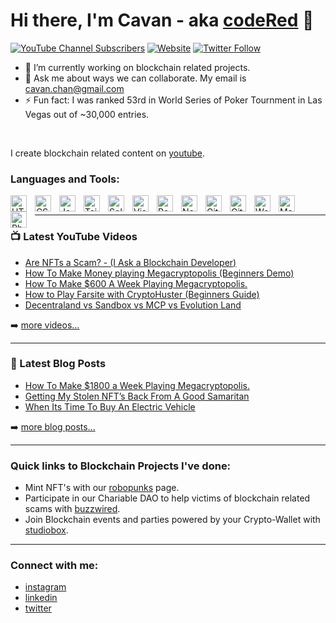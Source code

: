 # Hi there, I'm Cavan - aka [codeRed][youtube] 👋 

[![YouTube Channel Subscribers](https://img.shields.io/youtube/channel/subscribers/UCDCHcqyeQgJ-jVSd6VJkbCw?logo=youtube&logoColor=red&style=for-the-badge)][youtube]
[![Website](https://img.shields.io/website?label=CavanMitchell.com&style=for-the-badge&url=https%3A%2F%2Fcodestackr.com)](https://cavan-mitchell.github.io/p2/)
[![Twitter Follow](https://img.shields.io/twitter/follow/Cavan?color=1DA1F2&logo=twitter&style=for-the-badge)](https://twitter.com/intent/follow?original_referer=https%3A%2F%2Fgithub.com%2FcodeSTACKr&screen_name=cavan_mitchell)

- 🔭 I’m currently working on blockchain related projects.
- 💬 Ask me about ways we can collaborate. My email is cavan.chan@gmail.com
- ⚡ Fun fact: I was ranked 53rd in World Series of Poker Tournment in Las Vegas out of ~30,000 entries.
<br />

I create blockchain related content on [youtube]. 


### Languages and Tools:

<img align="left" alt="HTML5" width="26px" src="https://cdn.jsdelivr.net/gh/devicons/devicon/icons/html5/html5-original.svg" style="padding-right:10px;" />
<img align="left" alt="CSS3" width="26px" src="https://cdn.jsdelivr.net/gh/devicons/devicon/icons/css3/css3-original.svg" style="padding-right:10px;" />
<img align="left" alt="JavaScript" width="26px" src="https://cdn.jsdelivr.net/gh/devicons/devicon/icons/javascript/javascript-original.svg" style="padding-right:10px;" />
<img align="left" alt="Tailwind" width="26px" src= "https://cdn.jsdelivr.net/gh/devicons/devicon/icons/tailwindcss/tailwindcss-plain.svg" style="padding-right:10px;" />     
<img align="left" alt="Solidity" width="26px" src="https://cdn.jsdelivr.net/gh/devicons/devicon/icons/solidity/solidity-plain.svg" style="padding-right:10px;" />
<img align="left" alt="Visual Studio Code" width="26px" src="https://cdn.jsdelivr.net/gh/devicons/devicon/icons/vscode/vscode-original.svg" style="padding-right:10px;" />
<img align="left" alt="React" width="26px" src="https://cdn.jsdelivr.net/gh/devicons/devicon/icons/react/react-original.svg" style="padding-right:10px;" />
<img align="left" alt="Next" width="26px" src="https://cdn.jsdelivr.net/gh/devicons/devicon/icons/nextjs/nextjs-original.svg" style="padding-right:10px;" /> 
<img align="left" alt="Git" width="26px" src="https://cdn.jsdelivr.net/gh/devicons/devicon/icons/git/git-original.svg" style="padding-right:10px;" />
<img align="left" alt="GitHub" width="26px" src="https://user-images.githubusercontent.com/3369400/139447912-e0f43f33-6d9f-45f8-be46-2df5bbc91289.png" style="padding-right:10px;" />
<img align="left" alt="Wordpress" width="26px" src="https://cdn.jsdelivr.net/gh/devicons/devicon/icons/wordpress/wordpress-plain.svg" style="padding-right:10px;" /> 
<img align="left" alt="Magento" width="26px" src="https://cdn.jsdelivr.net/gh/devicons/devicon/icons/magento/magento-original.svg" style="padding-right:10px;" /> 
<img align="left" alt="Photoshop" width="26px" src="https://cdn.jsdelivr.net/gh/devicons/devicon/icons/photoshop/photoshop-line.svg" style="padding-right:10px;" /> 
            

           

<br />

---

### 📺 Latest YouTube Videos

<!-- YOUTUBE:START -->
- [Are NFTs a Scam? - (I Ask a Blockchain Developer)](https://www.youtube.com/watch?v=t9ctalSY3IQ&t=137s)
- [How To Make Money playing Megacryptopolis (Beginners Demo)](https://www.youtube.com/watch?v=ZZXrHopNBrg)
- [How To Make $600 A Week Playing Megacryptopolis.](https://www.youtube.com/watch?v=849H4cAmipk&t=179s)
- [How to Play Farsite with CryptoHuster (Beginners Guide)](https://www.youtube.com/watch?v=O55uchfKSMw&t=383s)
- [Decentraland vs Sandbox vs MCP vs Evolution Land](https://www.youtube.com/watch?v=XFFGs48UCM4&t=338s)
<!-- YOUTUBE:END -->

➡️ [more videos...](https://www.youtube.com/c/CavanMitchell)

---

### 📕 Latest Blog Posts

<!-- BLOG-POST-LIST:START -->
- [How To Make $1800 a Week Playing Megacryptopolis.](https://cavan-mitchell.medium.com/its-been-about-18-months-since-my-last-conversation-with-jeffy-b-and-during-that-time-he-was-bea5c36c6191)
- [Getting My Stolen NFT’s Back From A Good Samaritan](https://cavan-mitchell.medium.com/getting-my-stolen-nfts-back-from-a-good-samaritan-ecb0bc87006)
- [When Its Time To Buy An Electric Vehicle](https://cavan-mitchell.medium.com/when-its-time-to-buy-an-electric-vehicle-ced37cebf312)

<!-- BLOG-POST-LIST:END -->

➡️ [more blog posts...](https://medium.com/@cavan-mitchell)

---
### Quick links to Blockchain Projects I've done:

- Mint NFT's with our [robopunks] page.
- Participate in our Chariable DAO to help victims of blockchain related scams with [buzzwired].
- Join Blockchain events and parties powered by your Crypto-Wallet with [studiobox].


---

### Connect with me:

- [instagram] <br />
- [linkedin] <br />
- [twitter]

<br />



[website]: https://cavan-mitchell.github.io/p2/
[twitter]: https://twitter.com/cavan_mitchell
[youtube]: https://www.youtube.com/c/CavanMitchell
[instagram]: https://instagram.com/cavanmitche11/
[linkedin]: https://linkedin.com/in/cavan-mitchell-chan-a02352145/
[robopunks]: https://cavan-mitchell.github.io/studiobox/
[buzzwired]: https://cavan-mitchell.github.io/studiobox/
[studiobox]: https://cavan-mitchell.github.io/studiobox/

